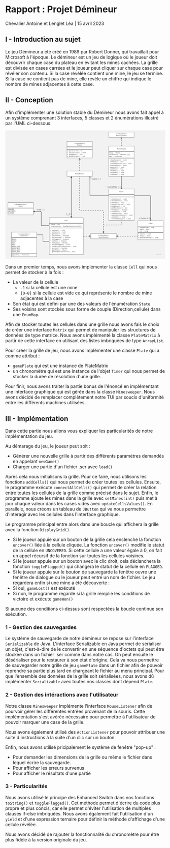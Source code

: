 # Rapport : Projet Démineur 
Chevalier Antoine et Lenglet Léa | 15 avril 2023


## I - Introduction au sujet

Le jeu Démineur a été créé en 1989 par Robert Donner, qui travaillait pour Microsoft à l'époque. Le démineur est un jeu de logique où le joueur doit découvrir chaque case du plateau en évitant les mines cachées. La grille est divisée en cases carrées et le joueur peut cliquer sur chaque case pour révéler son contenu. Si la case révélée contient une mine, le jeu se termine. Si la case ne contient pas de mine, elle révèle un chiffre qui indique le nombre de mines adjacentes à cette case.

## II - Conception
Afin d'implémenter une solution stable du Démineur nous avons fait appel à un système comprenant 3 interfaces, 5 classes et 2 énumérations illustré par l'UML ci-dessous.

![UML Minesweeper](umlDiagram.jpg)

<div style="page-break-after: always;"></div>

Dans un premier temps, nous avons implémenter la classe `Cell` qui nous permet de stocker à la fois : 
- La valeur de la cellule 
  - `-1` si la cellule est une mine
  - `{0-8}` si la cellule est vide ce qui représente le nombre de mine adjacentes à la case
- Son état qui est défini par une des valeurs de l'énumération `State`
- Ses voisins sont stockés sous forme de couple (Direction,cellule) dans une `EnumMap`.

Afin de stocker toutes les cellules dans une grille nous avons fais le choix de créer une interface `Matrix` qui permet de manipuler les structures de données de type matrice. Nous avons implémenté la classe `PlateMatrix` à partir de cette interface en utilisant des listes imbriquées de type `ArrayList`.

Pour créer la grille de jeu, nous avons implémenter une classe `Plate` qui a comme attribut : 
- `gamePlate` qui est une instance de PlateMatrix
- un chronomètre qui est une instance de l'objet `Timer` qui nous permet de stocker la durée de résolution d'une grille.


Pour finir, nous avons traiter la partie bonus de l'énoncé en implémentant une interface graphique qui est gérée dans la classe `Minesweeper`. Nous avons décidé de remplacer complètement notre TUI par soucis d'uniformité entre les différents machines utilisées.

## III - Implémentation 
Dans cette partie nous allons vous expliquer les particularités de notre implémentation du jeu.

Au démarage du jeu, le joueur peut soit : 
- Générer une nouvelle grille à partir des différents paramètres demandés en appelant `newGame()`
- Charger une partie d'un fichier .ser avec `load()`

Après cela nous initialisons la grille. Pour ce faire, nous utilisons les fonctions `addCells()` qui nous permet de créer toutes les cellules. Ensuite, le programme exécute `connectAllCells()` qui permet de créer la relation entre toutes les cellules de la grille comme précisé dans le sujet. Enfin, le programme ajoute les mines dans la grille avec `setMines(int)` puis met à jour chaque valeur dans les cases vides avec `updateCellsValues()`.
En parallèle, nous créons un tableau de `JButton` qui va nous permettre d'interagir avec les cellules dans l'interface graphique.

Le programme principal entre alors dans une boucle qui affichera la grille avec la fonction `DisplayGrid()`. 
- Si le joueur appuie sur un bouton de la grille cela enclenche la fonction `uncover()` liée à la cellule cliquée.
La fonction `uncover()` modifie le statut de la cellule en `UNCOVERED`. Si cette cellule a une valeur égale à 0, on fait un appel récursif de la fonction sur toutes les cellules voisines.
- Si le joueur appuie sur un bouton avec le clic droit, cela déclanchera la fonction `toggleFlagged()` qui changera le statut de la cellule en `FLAGGED`.
- Si le joueur appuie sur le bouton de sauvegarde la fenêtre ouvre une fenêtre de dialogue ou le joueur peut entré un nom de fichier. 
Le jeu regardera enfin si une mine a été découverte :
- Si oui, `gameLost()` est exécuté 
- Si non, le programme regarde si la grille remplie les conditions de victoire et exécute `gameWon()`

Si aucune des conditions ci-dessus sont respectées la boucle continue son exécution.

### 1 - Gestion des sauvegardes
Le système de sauvegarde de notre démineur se repose sur l'interface `Serializable` de Java.
L'interface Serializable en Java permet de sérialiser un objet, c'est-à-dire de le convertir en une séquence d'octets qui peut être stockée dans un fichier .ser comme dans notre cas.
On peut ensuite le désérialiser pour le restaurer à son état d'origine. Cela va nous permettre de sauvegarder notre grille de jeu `gamePlate` dans un fichier afin de pouvoir reprendre sa partie plus tard en chargeant le fichier au menu principal.
Pour que l'ensemble des données de la grille soit sérialisées, nous avons dû implémenter `Serializable` avec toutes nos classes dont dépend `Plate`. 

### 2 - Gestion des intéractions avec l'utilisateur
Notre classe `Minesweeper` implémente l'interface `MouseListener` afin de pourvoir gérer les différentes entrées provenant de la souris.
Cette implémentation s'est avérée nécessaire pour permettre à l'utilisateur de pouvoir marquer une case de la grille. 

Nous avons également utilisé des `ActionListener` pour pouvoir attribuer une suite d'instructions à la suite d'un clic sur un bouton.

Enfin, nous avons utilisé pricipalement le système de fenêtre "pop-up" : 
- Pour demander les dimensions de la grille ou même le fichier dans lequel écrire la sauvegarde.
- Pour afficher les erreurs survenus
- Pour afficher le résultats d'une partie

### 3 - Particularités
Nous avons utilisé le principe des Enhanced Switch dans nos fonctions `toString()` et `toggleFlagged()`. Cet méthode permet d'écrire du code plus propre et plus concis, car elle permet d'éviter l'utilisation de multiples clauses if-else imbriquées. Nous avons également fait l'utilisation d'un `yield` et d'une expression ternaire pour définir la méthode d'affichage d'une cellule révélée.

Nous avons décidé de rajouter la fonctionnalité du chronomètre pour être plus fidèle à la version originale du jeu. 

